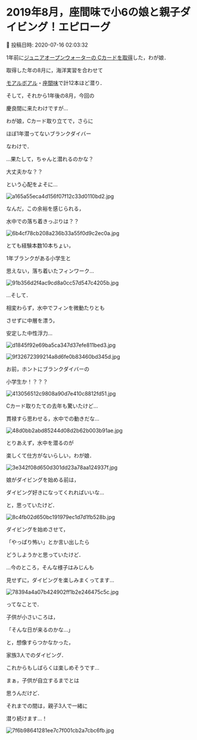 # 2019年8月，座間味で小6の娘と親子ダイビング！エピローグ

📅 投稿日時: 2020-07-16 02:03:32

1年前に[ジュニアオープンウォーターの
Cカードを取得](e236c9494959781d162d4ed151333cd21.md)した，わが娘．





取得した年の8月に，海洋実習を合わせて


[モアルボアル](e308d9a01caec22968e6edff28fd5e5bc.md)・[座間味](e2f2195a857cce248db54e0abce8100e2.md)で計12本ほど潜り．





そして，それから1年後の8月，今回の


慶良間に来たわけですが…


わが娘，Cカード取り立てで，さらに


ほぼ1年潜ってないブランクダイバー


なわけで．





…果たして，ちゃんと潜れるのかな？


大丈夫かな？？


という心配をよそに…




![a165a55eca4d156f07f12c33d0110bd2.jpg](images/a165a55eca4d156f07f12c33d0110bd2.jpg)




なんだ，この余裕を感じられる，


水中での落ち着きっぷりは？？




![6b4cf78cb208a236b33a55f0d9c2ec0a.jpg](images/6b4cf78cb208a236b33a55f0d9c2ec0a.jpg)




とても経験本数10本ちょい，


1年ブランクがある小学生と


思えない，落ち着いたフィンワーク…




![91b356d2f4ac9cd8a0cc57d547c4205b.jpg](images/91b356d2f4ac9cd8a0cc57d547c4205b.jpg)




…そして．


相変わらず，水中でフィンを微動たりとも


させずに中層を漂う，


安定した中性浮力…




![d1845f92e69ba5ca347d37efe811bed3.jpg](images/d1845f92e69ba5ca347d37efe811bed3.jpg)









![9f32672399214a8d6fe0b83460bd345d.jpg](images/9f32672399214a8d6fe0b83460bd345d.jpg)




お前，ホントにブランクダイバーの


小学生か！？？？




![413056512c9808a90d7e410c8812fd51.jpg](images/413056512c9808a90d7e410c8812fd51.jpg)







Cカード取りたての去年も驚いたけど…


貫禄すら思わせる，水中での動きだな…




![48d0bb2abd85244d08d2b62b003b91ae.jpg](images/48d0bb2abd85244d08d2b62b003b91ae.jpg)




とりあえず，水中を潜るのが


楽しくて仕方がないらしい，わが娘．




![3e342f08d650d301dd23a78aa124937f.jpg](images/3e342f08d650d301dd23a78aa124937f.jpg)







娘がダイビングを始める前は，


ダイビング好きになってくれればいいな…


と，思っていたけど．




![8c4fb02d650bc191979ec1d7d1fb528b.jpg](images/8c4fb02d650bc191979ec1d7d1fb528b.jpg)




ダイビングを始めさせて，


「やっぱり怖い」とか言い出したら


どうしようかと思っていたけど．





…今のところ，そんな様子はみじんも


見せずに，ダイビングを楽しみまくってます…




![78394a4a07b424902ff1b2e246475c5c.jpg](images/78394a4a07b424902ff1b2e246475c5c.jpg)







ってなことで．


子供が小さいころは，


「そんな日が来るのかな…」


と，想像すらつかなかった，


家族3人でのダイビング．


これからもしばらくは楽しめそうです…





まぁ，子供が自立するまでとは


思うんだけど．


それまでの間は，親子3人で一緒に


潜り続けます…！




![7f6b98641281ee7c7f001cb2a7cbc6fb.jpg](images/7f6b98641281ee7c7f001cb2a7cbc6fb.jpg)
